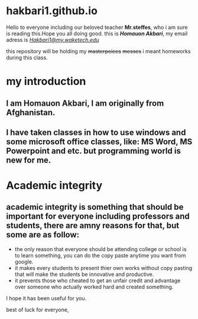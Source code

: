 # hakbari1.github.io
Hello to everyone including our beloved teacher **Mr.steffes**, who i am sure is reading this.Hope you all doing good.
this is ***Homauon Akbari***, my email adress is *Hakbari1@my.waketech.edu*

this repository will be holding my ~~masterpeices~~ ~~messes~~ i meant homeworks during this class.


# my introduction
## I am Homauon Akbari, I am originally from Afghanistan.
## I have taken classes in how to use windows and some microsoft office classes, like: MS Word, MS Powerpoint and etc. but programming world is new for me.


# Academic integrity
## academic integrity is something that should be important for everyone including professors and students, there are amny reasons for that, but some are as follow:

- the only reason that everyone should be attending college or school is to learn something, you can do the copy paste anytime you want from google.
- it makes every students to present thier own works without copy pasting that will make the students be innovative and productive.
- it prevents those who cheated to get an unfair credit and advantage over someone who actually worked hard and created something.

I hope it has been useful for you.

best of luck for everyone,
